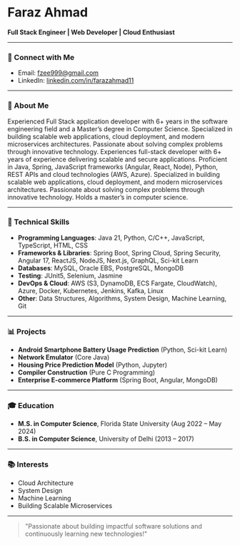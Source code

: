 # Faraz Ahmad

**Full Stack Engineer  |  Web Developer  |  Cloud Enthusiast**

---

### 🔗 Connect with Me
- Email: [fzee999@gmail.com](mailto:fzee999@gmail.com)
- LinkedIn: [linkedin.com/in/farazahmad11](https://www.linkedin.com/in/farazahmad11/)

---

### 🚀 About Me
Experienced Full Stack application developer with 6+ years in the software engineering field and a Master’s degree in Computer Science. Specialized in building scalable web applications, cloud deployment, and modern microservices architectures. Passionate about solving complex problems through innovative technology.
Experiences full-stack developer with 6+ years of experience delivering scalable and secure applications. Proficient in Java, Spring, JavaScript frameworks (Angular, React, Node), Python, REST APIs and cloud technologies (AWS, Azure). Specialized in building scalable web applications, cloud deployment, and modern microservices architectures. Passionate about solving complex problems through innovative technology. Holds a master’s in computer science.


---

### 🔧 Technical Skills
- **Programming Languages**: Java 21, Python, C/C++, JavaScript, TypeScript, HTML, CSS
- **Frameworks & Libraries**: Spring Boot, Spring Cloud, Spring Security, Angular 17, ReactJS, NodeJS, Next.js, GraphQL, Sci-kit Learn
- **Databases**: MySQL, Oracle EBS, PostgreSQL, MongoDB
- **Testing**: JUnit5, Selenium, Jasmine
- **DevOps & Cloud**: AWS (S3, DynamoDB, ECS Fargate, CloudWatch), Azure, Docker, Kubernetes, Jenkins, Kafka, Linux
- **Other**: Data Structures, Algorithms, System Design, Machine Learning, Git

---

### 📊 Projects
- **Android Smartphone Battery Usage Prediction** (Python, Sci-kit Learn)
- **Network Emulator** (Core Java)
- **Housing Price Prediction Model** (Python, Jupyter)
- **Compiler Construction** (Pure C Programming)
- **Enterprise E-commerce Platform** (Spring Boot, Angular, MongoDB)

---

### 🎓 Education
- **M.S. in Computer Science**, Florida State University (Aug 2022 – May 2024)
- **B.S. in Computer Science**, University of Delhi (2013 – 2017)

---

### 📚 Interests
- Cloud Architecture
- System Design
- Machine Learning
- Building Scalable Microservices

---

> "Passionate about building impactful software solutions and continuously learning new technologies!"

